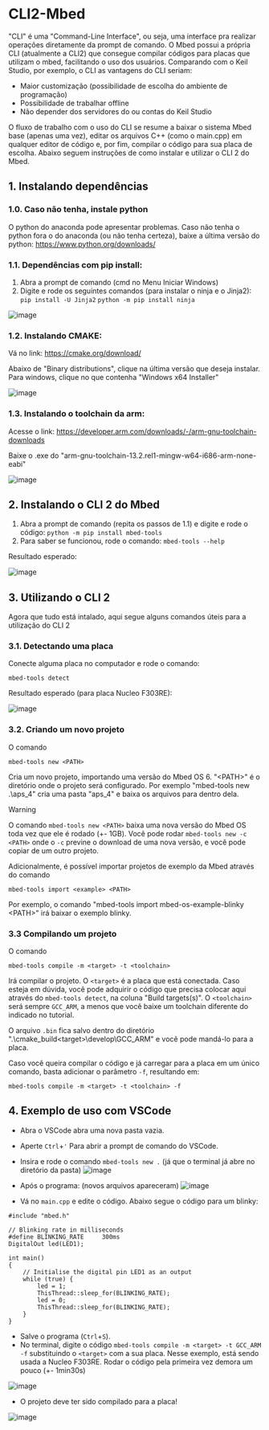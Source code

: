 # CLI2-Mbed

"CLI" é uma "Command-Line Interface", ou seja, uma interface pra realizar operações diretamente da prompt de comando. O Mbed possui a própria CLI (atualmente a CLI2) que consegue compilar códigos para placas que utilizam o mbed, facilitando o uso dos usuários. Comparando com o Keil Studio, por exemplo, o CLI as vantagens do CLI seriam:

- Maior customização (possibilidade de escolha do ambiente de programação)
- Possibilidade de trabalhar offline
- Não depender dos servidores do ou contas do Keil Studio

O fluxo de trabalho com o uso do CLI se resume a baixar o sistema Mbed base (apenas uma vez), editar os arquivos C++ (como o main.cpp) em qualquer editor de código e, por fim, compilar o código para sua placa de escolha. Abaixo seguem instruções de como instalar e utilizar o CLI 2 do Mbed.

## 1. Instalando dependências

### 1.0. Caso não tenha, instale python
O python do anaconda pode apresentar problemas. Caso não tenha o python fora o do anaconda (ou não tenha certeza), baixe a última versão do python: https://www.python.org/downloads/

### 1.1. Dependências com pip install:
1. Abra a prompt de comando (cmd no Menu Iniciar Windows)
2. Digite e rode os seguintes comandos (para instalar o ninja e o Jinja2):
````pip install -U Jinja2````
````python -m pip install ninja````
  
![image](https://github.com/ThiTeiSan/CLI2-Mbed/assets/167451264/234b9324-3ea4-4eec-bb60-dca419b8885e)

### 1.2. Instalando CMAKE:
Vá no link: https://cmake.org/download/

Abaixo de "Binary distributions", clique na última versão que deseja instalar. Para windows, clique no que contenha "Windows x64 Installer"

![image](https://github.com/ThiTeiSan/CLI2-Mbed/assets/167451264/d46311f8-e886-427b-b23e-11d0815b92c5)

### 1.3. Instalando o toolchain da arm:
Acesse o link: https://developer.arm.com/downloads/-/arm-gnu-toolchain-downloads

Baixe o .exe do "arm-gnu-toolchain-13.2.rel1-mingw-w64-i686-arm-none-eabi"

![image](https://github.com/ThiTeiSan/CLI2-Mbed/assets/167451264/005714d3-b23d-40ea-a9bf-2d97d0cd3228)






## 2. Instalando o CLI 2 do Mbed

1. Abra a prompt de comando (repita os passos de 1.1) e digite e rode o código:
````python -m pip install mbed-tools````
2. Para saber se funcionou, rode o comando:
````mbed-tools --help````

Resultado esperado:

![image](https://github.com/ThiTeiSan/CLI2-Mbed/assets/167451264/d34c4986-bf77-4f00-a0b6-6e802a3a7cbe)


## 3. Utilizando o CLI 2
Agora que tudo está intalado, aqui segue alguns comandos úteis para a utilização do CLI 2

### 3.1. Detectando uma placa
Conecte alguma placa no computador e rode o comando:
````
mbed-tools detect
````

Resultado esperado (para placa Nucleo F303RE):

![image](https://github.com/ThiTeiSan/CLI2-Mbed/assets/167451264/f754a589-7b29-4d21-9cb3-43a089ac2ef4)

### 3.2. Criando um novo projeto

O comando
````
mbed-tools new <PATH>
````

Cria um novo projeto, importando uma versão do Mbed OS 6. "\<PATH>" é o diretório onde o projeto será configurado. Por exemplo "mbed-tools new .\aps_4" cria uma pasta "aps_4" e baixa os arquivos para dentro dela.

> [!WARNING]
> O comando ````mbed-tools new <PATH>```` baixa uma nova versão do Mbed OS toda vez que ele é rodado (+- 1GB). Você pode rodar ````mbed-tools new -c <PATH>```` onde o ````-c```` previne o download de uma nova versão, e você pode copiar de um outro projeto.

Adicionalmente, é possível importar projetos de exemplo da Mbed através do comando

````
mbed-tools import <example> <PATH>
````

Por exemplo, o comando "mbed-tools import mbed-os-example-blinky \<PATH>" irá baixar o exemplo blinky.



### 3.3 Compilando um projeto

O comando 
````
mbed-tools compile -m <target> -t <toolchain>
````
Irá compilar o projeto. O ````<target>```` é a placa que está conectada. Caso esteja em dúvida, você pode adquirir o código que precisa colocar aqui através do ````mbed-tools detect````, na coluna "Build targets(s)". O ````<toolchain>```` será sempre ````GCC_ARM````, a menos que você baixe um toolchain diferente do indicado no tutorial.

O arquivo ````.bin```` fica salvo dentro do diretório ".\cmake_build\<target>\develop\GCC_ARM" e você pode mandá-lo para a placa.

Caso você queira compilar o código e já carregar para a placa em um único comando, basta adicionar o parâmetro ````-f````, resultando em:
````
mbed-tools compile -m <target> -t <toolchain> -f
````

## 4. Exemplo de uso com VSCode

- Abra o VSCode abra uma nova pasta vazia.
- Aperte ````Ctrl````+````'```` Para abrir a prompt de comando do VSCode.
- Insira e rode o comando ````mbed-tools new .```` (já que o terminal já abre no diretório da pasta)
![image](https://github.com/ThiTeiSan/CLI2-Mbed/assets/167451264/2f761ccd-1ffd-4a16-aa4b-406f9e6b7b02)

- Após o programa: (novos arquivos apareceram)
![image](https://github.com/ThiTeiSan/CLI2-Mbed/assets/167451264/ef8d592e-4396-4935-95b8-4d6e2641aa6f)

- Vá no ````main.cpp```` e edite o código. Abaixo segue o código para um blinky:
````
#include "mbed.h"

// Blinking rate in milliseconds
#define BLINKING_RATE     300ms
DigitalOut led(LED1);

int main()
{
    // Initialise the digital pin LED1 as an output
    while (true) {
        led = 1;
        ThisThread::sleep_for(BLINKING_RATE);
        led = 0;
        ThisThread::sleep_for(BLINKING_RATE);
    }
}
````
- Salve o programa (````Ctrl````+````S````).
- No terminal, digite o código ````mbed-tools compile -m <target> -t GCC_ARM -f```` substituindo o ````<target>```` com a sua placa. Nesse exemplo, está sendo usada a Nucleo F303RE. Rodar o código pela primeira vez demora um pouco (+- 1min30s)
  
![image](https://github.com/ThiTeiSan/CLI2-Mbed/assets/167451264/a30a17af-54c3-420b-90d6-530a754c93d7)

- O projeto deve ter sido compilado para a placa!
  
![image](https://github.com/ThiTeiSan/CLI2-Mbed/assets/167451264/a1b56869-7f8c-48ff-9443-db176f1a7639)
